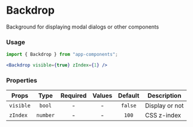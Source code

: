 # Backdrop

Background for displaying modal dialogs or other components

### Usage

```js
import { Backdrop } from "app-components";
```

```jsx
<Backdrop visible={true} zIndex={1} />
```

### Properties

| Props     |   Type   | Required | Values | Default | Description    |
| --------- | :------: | :------: | :----: | :-----: | -------------- |
| `visible` |  `bool`  |    -     |   -    | `false` | Display or not |
| `zIndex`  | `number` |    -     |   -    |  `100`  | CSS z-index    |
